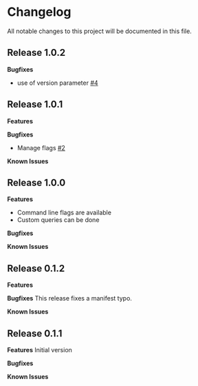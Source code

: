 # Changelog

All notable changes to this project will be documented in this file.

## Release 1.0.2

**Bugfixes**
- use of version parameter [\#4](https://github.com/gbloquel/puppet-postgres_exporter/issues/4)

## Release 1.0.1

**Features**

**Bugfixes**
- Manage flags [\#2](https://github.com/gbloquel/puppet-postgres_exporter/issues/2)

**Known Issues**


## Release 1.0.0

**Features**
- Command line flags are available
- Custom queries can be done 

**Bugfixes**

**Known Issues**

## Release 0.1.2

**Features**

**Bugfixes**
This release fixes a manifest typo.

**Known Issues**

## Release 0.1.1

**Features**
Initial version

**Bugfixes**

**Known Issues**
